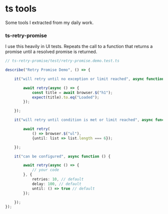 # ts tools #

Some tools I extracted from my daily work.

### ts-retry-promise ###

I use this heavily in UI tests. 
Repeats the call to a function that returns a promise until a resolved promise is returned.

```typescript
// ts-retry-promise/test/retry-promise.demo.test.ts

describe("Retry Promise Demo", () => {

    it("will retry until no exception or limit reached", async function () {

        await retry(async () => {
            const title = await browser.$("h1");
            expect(title).to.eq("Loaded");
        });

    });

    it("will retry until condition is met or limit reached", async function () {

        await retry(
            () => browser.$("ul"),
            {until: list => list.length === 6});

    });

    it("can be configured", async function () {

        await retry(async () => {
            // your code
        }, {
            retries: 10, // default
            delay: 100, // default
            until: () => true // default
        });

    });
});
```